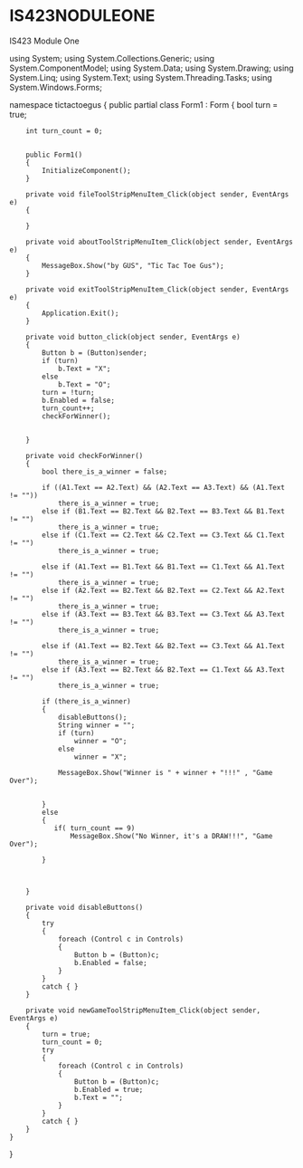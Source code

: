 
# IS423NODULEONE
IS423 Module One

using System;
using System.Collections.Generic;
using System.ComponentModel;
using System.Data;
using System.Drawing;
using System.Linq;
using System.Text;
using System.Threading.Tasks;
using System.Windows.Forms;

namespace tictactoegus
{
    public partial class Form1 : Form
    {
        bool turn = true;

        int turn_count = 0;

        
        public Form1()
        {
            InitializeComponent();
        }

        private void fileToolStripMenuItem_Click(object sender, EventArgs e)
        {

        }

        private void aboutToolStripMenuItem_Click(object sender, EventArgs e)
        {
            MessageBox.Show("by GUS", "Tic Tac Toe Gus");
        }

        private void exitToolStripMenuItem_Click(object sender, EventArgs e)
        {
            Application.Exit();
        }

        private void button_click(object sender, EventArgs e)
        {
            Button b = (Button)sender;
            if (turn)
                b.Text = "X";
            else
                b.Text = "O";
            turn = !turn;
            b.Enabled = false;
            turn_count++;
            checkForWinner();


        }

        private void checkForWinner()
        {
            bool there_is_a_winner = false;

            if ((A1.Text == A2.Text) && (A2.Text == A3.Text) && (A1.Text != ""))
                there_is_a_winner = true;
            else if (B1.Text == B2.Text && B2.Text == B3.Text && B1.Text != "")
                there_is_a_winner = true;
            else if (C1.Text == C2.Text && C2.Text == C3.Text && C1.Text != "")
                there_is_a_winner = true;
                 
            else if (A1.Text == B1.Text && B1.Text == C1.Text && A1.Text != "")
                there_is_a_winner = true;
            else if (A2.Text == B2.Text && B2.Text == C2.Text && A2.Text != "")
                there_is_a_winner = true;
            else if (A3.Text == B3.Text && B3.Text == C3.Text && A3.Text != "")
                there_is_a_winner = true;

            else if (A1.Text == B2.Text && B2.Text == C3.Text && A1.Text != "")
                there_is_a_winner = true;
            else if (A3.Text == B2.Text && B2.Text == C1.Text && A3.Text != "")
                there_is_a_winner = true;

            if (there_is_a_winner)
            {
                disableButtons();
                String winner = "";
                if (turn)
                    winner = "O";
                else
                    winner = "X";

                MessageBox.Show("Winner is " + winner + "!!!" , "Game Over");


            }
            else
            {
               if( turn_count == 9)
                   MessageBox.Show("No Winner, it's a DRAW!!!", "Game Over");

            }

           

        }

        private void disableButtons()
        {
            try
            {
                foreach (Control c in Controls)
                {
                    Button b = (Button)c;
                    b.Enabled = false;
                }
            }
            catch { }
        }

        private void newGameToolStripMenuItem_Click(object sender, EventArgs e)
        {
            turn = true;
            turn_count = 0;
            try
            {
                foreach (Control c in Controls)
                {
                    Button b = (Button)c;
                    b.Enabled = true;
                    b.Text = "";
                }
            }
            catch { }
        }
    }
}
